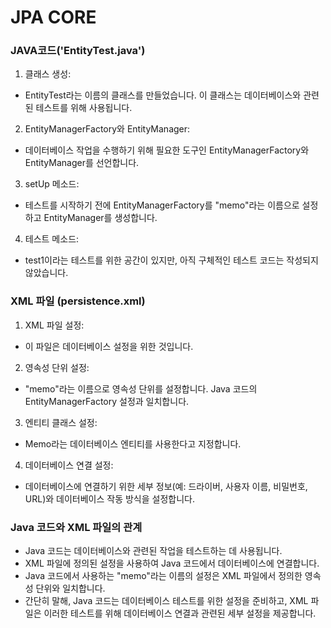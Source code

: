 # JPA CORE

### JAVA코드('EntityTest.java')

1. 클래스 생성: <br/>
 - EntityTest라는 이름의 클래스를 만들었습니다. 이 클래스는 데이터베이스와 관련된 테스트를 위해 사용됩니다.

2. EntityManagerFactory와 EntityManager: <br/>
 - 데이터베이스 작업을 수행하기 위해 필요한 도구인 EntityManagerFactory와 EntityManager를 선언합니다.

3. setUp 메소드: <br/>
 - 테스트를 시작하기 전에 EntityManagerFactory를 "memo"라는 이름으로 설정하고 EntityManager를 생성합니다.

4. 테스트 메소드: <br/>
 - test1이라는 테스트를 위한 공간이 있지만, 아직 구체적인 테스트 코드는 작성되지 않았습니다.

### XML 파일 (persistence.xml)
   
1. XML 파일 설정: <br/>
 - 이 파일은 데이터베이스 설정을 위한 것입니다.

2. 영속성 단위 설정: <br/>
 - "memo"라는 이름으로 영속성 단위를 설정합니다. Java 코드의 EntityManagerFactory 설정과 일치합니다.

3. 엔티티 클래스 설정: <br/>
 - Memo라는 데이터베이스 엔티티를 사용한다고 지정합니다.

4. 데이터베이스 연결 설정: <br/>
 - 데이터베이스에 연결하기 위한 세부 정보(예: 드라이버, 사용자 이름, 비밀번호, URL)와 데이터베이스 작동 방식을 설정합니다.
   
### Java 코드와 XML 파일의 관계
 - Java 코드는 데이터베이스와 관련된 작업을 테스트하는 데 사용됩니다.
 - XML 파일에 정의된 설정을 사용하여 Java 코드에서 데이터베이스에 연결합니다.
 - Java 코드에서 사용하는 "memo"라는 이름의 설정은 XML 파일에서 정의한 영속성 단위와 일치합니다.
 - 간단히 말해, Java 코드는 데이터베이스 테스트를 위한 설정을 준비하고, XML 파일은 이러한 테스트를 위해 데이터베이스 연결과 관련된 세부 설정을 제공합니다.